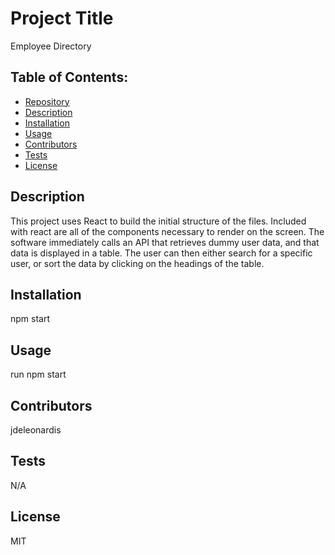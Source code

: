 


# Project Title
Employee Directory

## Table of Contents:
- [Repository](#Repository)
- [Description](#Description)
- [Installation](#Installation)
- [Usage](#Usage)
- [Contributors](#Contributors)
- [Tests](#Tests)
- [License](#License)

## Description
This project uses React to build the initial structure of the files.  Included with react are all of the components necessary to render on the screen.  The software immediately calls an API that retrieves dummy user data, and that data is displayed in a table.  The user can then either search for a specific user, or sort the data by clicking on the headings of the table.

## Installation
npm start

## Usage
run npm start

## Contributors
jdeleonardis

## Tests
N/A

## License
MIT

